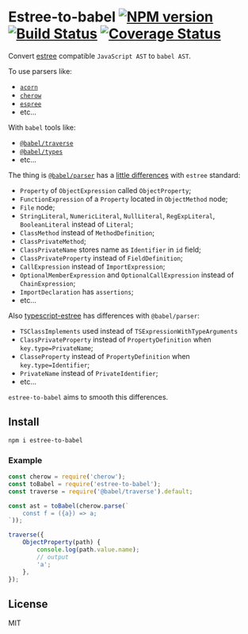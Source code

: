 # Estree-to-babel [![NPM version][NPMIMGURL]][NPMURL] [![Build Status][BuildStatusIMGURL]][BuildStatusURL] [![Coverage Status][CoverageIMGURL]][CoverageURL]

[NPMIMGURL]: https://img.shields.io/npm/v/estree-to-babel.svg?style=flat&longCache=true
[BuildStatusURL]: https://github.com/coderaiser/estree-to-babel/actions?query=workflow%3A%22Node+CI%22 "Build Status"
[BuildStatusIMGURL]: https://github.com/coderaiser/estree-to-babel/workflows/Node%20CI/badge.svg
[NPMURL]: https://npmjs.org/package/estree-to-babel "npm"
[BuildStatusURL]: https://travis-ci.org/coderaiser/estree-to-babel "Build Status"
[CoverageURL]: https://coveralls.io/github/coderaiser/estree-to-babel?branch=master
[CoverageIMGURL]: https://coveralls.io/repos/coderaiser/estree-to-babel/badge.svg?branch=master&service=github

Convert [estree](https://github.com/estree/estree) compatible `JavaScript AST` to `babel AST`.

To use parsers like:

- [`acorn`](https://github.com/acornjs/acorn)
- [`cherow`](https://github.com/cherow/cherow)
- [`espree`](https://github.com/eslint/espree)
- etc...

With `babel` tools like:

- [`@babel/traverse`](https://babeljs.io/docs/en/babel-traverse)
- [`@babel/types`](https://babeljs.io/docs/en/babel-types)
- etc...

The thing is [`@babel/parser`](https://babeljs.io/docs/en/babel-parser) has a [little differences](https://babeljs.io/docs/en/babel-parser#output) with `estree` standard:

- `Property` of `ObjectExpression` called `ObjectProperty`;
- `FunctionExpression` of a `Property` located in `ObjectMethod` node;
- `File` node;
- `StringLiteral`, `NumericLiteral`, `NullLiteral`, `RegExpLiteral`, `BooleanLiteral` instead of `Literal`;
- `ClassMethod` instead of `MethodDefinition`;
- `ClassPrivateMethod`;
- `ClassPrivateName` stores name as `Identifier` in `id` field;
- `ClassPrivateProperty` instead of `FieldDefinition`;
- `CallExpression` instead of `ImportExpression`;
- `OptionalMemberExpression` and `OptionalCallExpression` instead of `ChainExpression`;
- `ImportDeclaration` has `assertions`;
- etc...

Also [typescript-estree](https://github.com/typescript-eslint/typescript-eslint/tree/main/packages/typescript-estree) has differences with `@babel/parser`:

- `TSClassImplements` used instead of `TSExpressionWithTypeArguments`
- `ClassPrivateProperty` instead of `PropertyDefinition` when `key.type=PrivateName`;
- `ClasseProperty` instead of `PropertyDefinition` when `key.type=Identifier`;
- `PrivateName` instead of `PrivateIdentifier`;
- etc...

`estree-to-babel` aims to smooth this differences.

## Install

```
npm i estree-to-babel
```

### Example

```js
const cherow = require('cherow');
const toBabel = require('estree-to-babel');
const traverse = require('@babel/traverse').default;

const ast = toBabel(cherow.parse(`
    const f = ({a}) => a;
`));

traverse({
    ObjectProperty(path) {
        console.log(path.value.name);
        // output
        'a';
    },
});
```

## License

MIT
